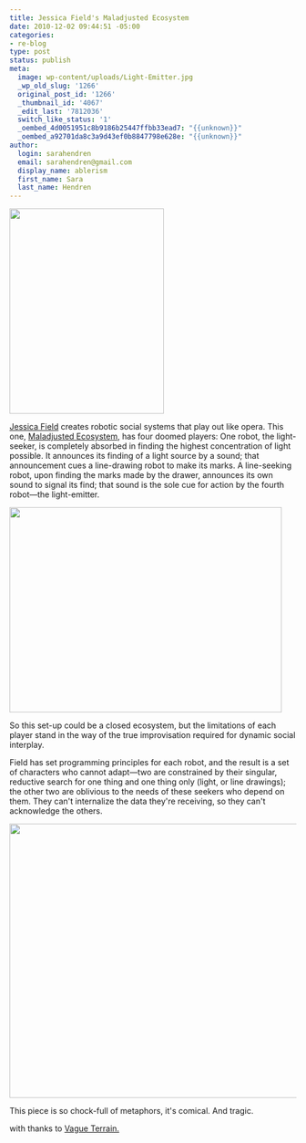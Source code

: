```yaml
---
title: Jessica Field's Maladjusted Ecosystem
date: 2010-12-02 09:44:51 -05:00
categories:
- re-blog
type: post
status: publish
meta:
  image: wp-content/uploads/Light-Emitter.jpg
  _wp_old_slug: '1266'
  original_post_id: '1266'
  _thumbnail_id: '4067'
  _edit_last: '7812036'
  switch_like_status: '1'
  _oembed_4d0051951c8b9186b25447ffbb33ead7: "{{unknown}}"
  _oembed_a92701da8c3a9d43ef0b8847798e628e: "{{unknown}}"
author:
  login: sarahendren
  email: sarahendren@gmail.com
  display_name: ablerism
  first_name: Sara
  last_name: Hendren
---
```


<p><a href="http://ablersite.files.wordpress.com/2010/12/light-emitter.jpg"><img class="alignnone size-full wp-image-4065" title="Light Emitter" src="{{ site.baseurl }}/uploads/light-emitter.jpg" alt="" width="271" height="360" /></a></p>
<p><a href="http://www.jessicafield.ca/">Jessica Field</a> creates robotic social systems that play out like opera. This one, <a href="http://www.jessicafield.ca/Maladjusted.html">Maladjusted Ecosystem</a>, has four doomed players: One robot, the light-seeker, is completely absorbed in finding the highest concentration of light possible. It announces its finding of a light source by a sound; that announcement cues a line-drawing robot to make its marks. A line-seeking robot, upon finding the marks made by the drawer, announces its own sound to signal its find; that sound is the sole cue for action by the fourth robot—the light-emitter.</p>
<p><a href="http://ablersite.files.wordpress.com/2010/12/overviewmaladjusted.jpg"><img class="alignnone size-full wp-image-4066" title="OverviewMaladjusted" src="{{ site.baseurl }}/uploads/overviewmaladjusted.jpg" alt="" width="478" height="360" /></a></p>
<p>So this set-up could be a closed ecosystem, but the limitations of each player stand in the way of the true improvisation required for dynamic social interplay.</p>
<p>Field has set programming principles for each robot, and the result is a set of characters who cannot adapt—two are constrained by their singular, reductive search for one thing and one thing only (light, or line drawings); the other two are oblivious to the needs of these seekers who depend on them. They can't internalize the data they're receiving, so they can't acknowledge the others.</p>
<p><a href="http://ablersite.files.wordpress.com/2010/12/closeup-3-robots.jpg"><img class="alignnone size-full wp-image-4067" title="Closeup 3 robots" src="{{ site.baseurl }}/uploads/closeup-3-robots.jpg" alt="" width="640" height="481" /></a></p>
<p>This piece is so chock-full of metaphors, it's comical. And tragic.</p>
<p>with thanks to <a href="http://vagueterrain.net/">Vague Terrain.</a></p>
